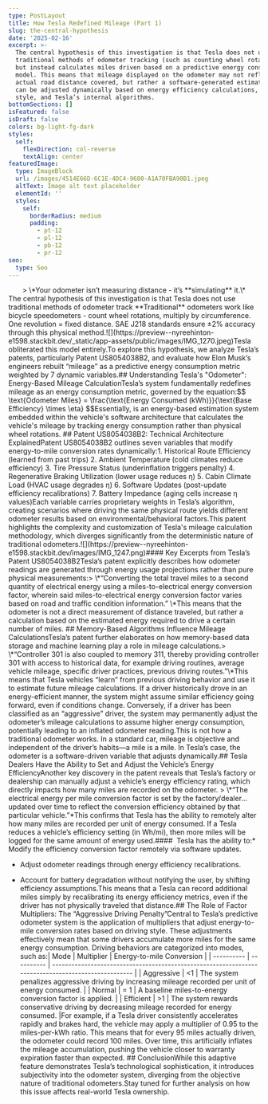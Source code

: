 ```yaml
---
type: PostLayout
title: How Tesla Redefined Mileage (Part 1)
slug: the-central-hypothesis
date: '2025-02-16'
excerpt: >-
  The central hypothesis of this investigation is that Tesla does not use
  traditional methods of odometer tracking (such as counting wheel rotations)
  but instead calculates miles driven based on a predictive energy consumption
  model. This means that mileage displayed on the odometer may not reflect the
  actual road distance covered, but rather a software-generated estimation that
  can be adjusted dynamically based on energy efficiency calculations, driving
  style, and Tesla’s internal algorithms.
bottomSections: []
isFeatured: false
isDraft: false
colors: bg-light-fg-dark
styles:
  self:
    flexDirection: col-reverse
    textAlign: center
featuredImage:
  type: ImageBlock
  url: /images/4514E66D-6C1E-4DC4-9680-A1A70FBA90B1.jpeg
  altText: Image alt text placeholder
  elementId: ''
  styles:
    self:
      borderRadius: medium
      padding:
        - pt-12
        - pl-12
        - pb-12
        - pr-12
seo:
  type: Seo
---
```

<div style="text-align: center">> \*Your odometer isn’t measuring distance - it’s **simulating** it.\*</div>

<div style="text-align: left">The central hypothesis of this investigation is that Tesla does not use traditional methods of odometer track **Traditional** odometers work like bicycle speedometers - count wheel rotations, multiply by circumference. One revolution = fixed distance. SAE J218 standards ensure ±2% accuracy through this physical method.![](https://preview--nyreehinton-e1598.stackbit.dev/_static/app-assets/public/images/IMG_1270.jpeg)Tesla obliterated this model entirely.To explore this hypothesis, we analyze Tesla’s patents, particularly Patent US8054038B2, and evaluate how Elon Musk’s engineers rebuilt “mileage” as a predictive energy consumption metric weighted by 7 dynamic variables.## Understanding Tesla's "Odometer": Energy-Based Mileage CalculationTesla’s system fundamentally redefines mileage as an energy consumption metric, governed by the equation:$$ \text{Odometer Miles} = \frac{\text{Energy Consumed (kWh)}}{\text{Base Efficiency} \times \eta} $$Essentially, is an energy-based estimation system embedded within the vehicle's software architecture that calculates the vehicle's mileage by tracking energy consumption rather than physical wheel rotations. ## Patent US8054038B2: Technical Architecture ExplainedPatent US8054038B2 outlines seven variables that modify energy-to-mile conversion rates dynamically:1. Historical Route Efficiency (learned from past trips) 2. Ambient Temperature (cold climates reduce efficiency) 3. Tire Pressure Status (underinflation triggers penalty) 4. Regenerative Braking Utilization (lower usage reduces η) 5. Cabin Climate Load (HVAC usage degrades η) 6. Software Updates (post-update efficiency recalibrations) 7. Battery Impedance (aging cells increase η values)Each variable carries proprietary weights in Tesla’s algorithm, creating scenarios where driving the same physical route yields different odometer results based on environmental/behavioral factors.This patent highlights the complexity and customization of Tesla's mileage calculation methodology, which diverges significantly from the deterministic nature of traditional odometers.![](https://preview--nyreehinton-e1598.stackbit.dev/images/IMG_1247.png)#### Key Excerpts from Tesla’s Patent US8054038B2Tesla’s patent explicitly describes how odometer readings are generated through energy usage projections rather than pure physical measurements:> \*“Converting the total travel miles to a second quantity of electrical energy using a miles-to-electrical energy conversion factor, wherein said miles-to-electrical energy conversion factor varies based on road and traffic condition information.” \*This means that the odometer is not a direct measurement of distance traveled, but rather a calculation based on the estimated energy required to drive a certain number of miles. ## Memory-Based Algorithms Influence Mileage CalculationsTesla’s patent further elaborates on how memory-based data storage and machine learning play a role in mileage calculations.> \*“Controller 301 is also coupled to memory 311, thereby providing controller 301 with access to historical data, for example driving routines, average vehicle mileage, specific driver practices, previous driving routes.”\*This means that Tesla vehicles “learn” from previous driving behavior and use it to estimate future mileage calculations. If a driver historically drove in an energy-efficient manner, the system might assume similar efficiency going forward, even if conditions change. Conversely, if a driver has been classified as an “aggressive” driver, the system may permanently adjust the odometer’s mileage calculations to assume higher energy consumption, potentially leading to an inflated odometer reading.This is not how a traditional odometer works. In a standard car, mileage is objective and independent of the driver’s habits—a mile is a mile. In Tesla’s case, the odometer is a software-driven variable that adjusts dynamically.## Tesla Dealers Have the Ability to Set and Adjust the Vehicle’s Energy EfficiencyAnother key discovery in the patent reveals that Tesla’s factory or dealership can manually adjust a vehicle’s energy efficiency rating, which directly impacts how many miles are recorded on the odometer. > \*“The electrical energy per mile conversion factor is set by the factory/dealer… updated over time to reflect the conversion efficiency obtained by that particular vehicle.”*This confirms that Tesla has the ability to remotely alter how many miles are recorded per unit of energy consumed. If a Tesla reduces a vehicle’s efficiency setting (in Wh/mi), then more miles will be logged for the same amount of energy used.####  Tesla has the ability to:*   Modify the efficiency conversion factor remotely via software updates.</div>

*   Adjust odometer readings through energy efficiency recalibrations.

*   Account for battery degradation without notifying the user, by shifting efficiency assumptions.This means that a Tesla can record additional miles simply by recalibrating its energy efficiency metrics, even if the driver has not physically traveled that distance.## The Role of Factor Multipliers: The “Aggressive Driving Penalty”Central to Tesla’s predictive odometer system is the application of multipliers that adjust energy-to-mile conversion rates based on driving style. These adjustments effectively mean that some drivers accumulate more miles for the same energy consumption. Driving behaviors are categorized into modes, such as:| Mode       | Multiplier | Energy-to-mile Conversion                                                                           |
    \| ---------- | ---------- | --------------------------------------------------------------------------------------------------- |
    \| Aggressive | <1         | The system penalizes aggressive driving by increasing mileage recorded per unit of energy consumed. |
    \| Normal     | = 1        | A baseline miles-to-energy conversion factor is applied.                                            |
    \| Efficient  | >1         | The system rewards conservative driving by decreasing mileage recorded for energy consumed.         |For example, if a Tesla driver consistently accelerates rapidly and brakes hard, the vehicle may apply a multiplier of 0.95 to the miles-per-kWh ratio. This means that for every 95 miles actually driven, the odometer could record 100 miles. Over time, this artificially inflates the mileage accumulation, pushing the vehicle closer to warranty expiration faster than expected. ## ConclusionWhile this adaptive feature demonstrates Tesla’s technological sophistication, it introduces subjectivity into the odometer system, diverging from the objective nature of traditional odometers.Stay tuned for further analysis on how this issue affects real-world Tesla ownership.

</div>

